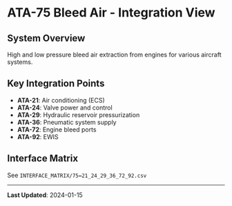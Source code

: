 # ATA-75 Bleed Air - Integration View

## System Overview

High and low pressure bleed air extraction from engines for various aircraft systems.

## Key Integration Points

- **ATA-21**: Air conditioning (ECS)
- **ATA-24**: Valve power and control
- **ATA-29**: Hydraulic reservoir pressurization
- **ATA-36**: Pneumatic system supply
- **ATA-72**: Engine bleed ports
- **ATA-92**: EWIS

## Interface Matrix

See `INTERFACE_MATRIX/75↔21_24_29_36_72_92.csv`

---

**Last Updated**: 2024-01-15

